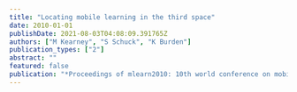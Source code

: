 ```yaml
---
title: "Locating mobile learning in the third space"
date: 2010-01-01
publishDate: 2021-08-03T04:08:09.391765Z
authors: ["M Kearney", "S Schuck", "K Burden"]
publication_types: ["2"]
abstract: ""
featured: false
publication: "*Proceedings of mlearn2010: 10th world conference on mobile and contextual …*"
---
```


